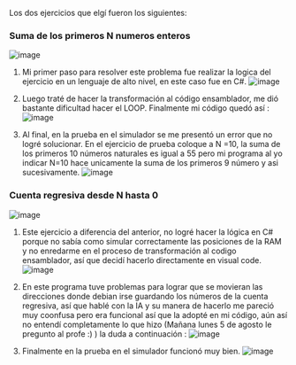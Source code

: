 Los dos ejercicios que elgí fueron los siguientes:
### Suma de los primeros N numeros enteros
![image](https://github.com/user-attachments/assets/fda8e120-1da3-4446-a005-bc4416d217da)

1. Mi primer paso para resolver este problema fue realizar la logica del ejercicio en un lenguaje de alto nivel, en este caso fue en C#.
![image](https://github.com/user-attachments/assets/af1958e2-7863-40de-ac80-afaef5a877b2)

2. Luego traté de hacer la transformación al código ensamblador, me dió bastante dificultad hacer el LOOP. Finalmente mi código quedó así :
![image](https://github.com/user-attachments/assets/56bfcde1-e593-4719-80ae-c5c339a9877b)

3. Al final, en la prueba en el simulador se me presentó un error que no logré solucionar. En el ejercicio de prueba coloque a N =10, la suma de los primeros 10 números naturales  es igual a 55 pero mi programa al yo indicar N=10 hace unicamente la suma de los primeros 9 número y asi sucesivamente.
![image](https://github.com/user-attachments/assets/bf81c080-490a-4686-b503-f159c008767b)

### Cuenta regresiva desde N hasta 0   
![image](https://github.com/user-attachments/assets/d1d7dabd-3026-4360-b94b-69b755a3e9d0)

1. Este ejercicio a diferencia del anterior, no logré hacer la lógica en C# porque no sabía como simular correctamente las posiciones de la  RAM y no enredarme en el proceso de transformación al codigo ensamblador, así que decidí hacerlo directamente en visual code.
![image](https://github.com/user-attachments/assets/9fee97e1-032e-478b-b1f7-d29514233866)

2. En este programa tuve problemas para lograr que se movieran las direcciones donde debian irse guardando los números de la cuenta regresiva,  así que hablé con la IA y su manera de hacerlo me pareció muy coonfusa pero era funcional así que la adopté en mi código, aún así no entendí completamente lo que hizo (Mañana lunes 5 de agosto le pregunto al profe :) ) la duda a continuación :
![image](https://github.com/user-attachments/assets/a57510b0-7e78-41c8-9918-955fdd7f4789)

3. Finalmente en la prueba en el simulador funcionó muy bien.
![image](https://github.com/user-attachments/assets/0a3f80ab-c611-4ef5-acbb-4ccf87d24f3d)







   
